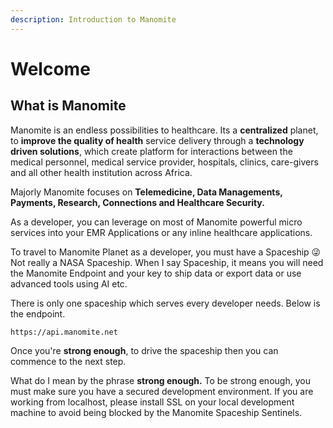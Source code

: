 ```yaml
---
description: Introduction to Manomite
---
```


# Welcome

## What is Manomite

Manomite is an endless possibilities to healthcare. Its a **centralized** planet, to **improve the quality of health** service delivery through a **technology driven solutions**, which create platform for interactions between the medical personnel, medical service provider, hospitals, clinics, care-givers and all other health institution across Africa.

Majorly Manomite focuses on **Telemedicine, Data Managements, Payments, Research, Connections and Healthcare Security.**

As a developer, you can leverage on most of Manomite powerful micro services into your EMR Applications or any inline healthcare applications.

To travel to Manomite Planet as a developer, you must have a Spaceship 😜 Not really a NASA Spaceship. When I say Spaceship, it means you will need the Manomite Endpoint and your key to ship data or export data or use advanced tools using AI etc.

There is only one spaceship which serves every developer needs. Below is the endpoint.

```
https://api.manomite.net
```

Once you're **strong enough**, to drive the spaceship then you can commence to the next step.

What do I mean by the phrase **strong enough.** To be strong enough, you must make sure you have a secured development environment. If you are working from localhost, please install SSL on your local development machine to avoid being blocked  by the Manomite Spaceship Sentinels.



